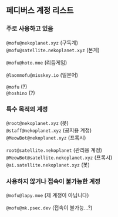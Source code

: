 ## 페디버스 계정 리스트

### 주로 사용하고 있음

`@mofu@nekoplanet.xyz` (구독계)  
`@mofu@satellite.nekoplanet.xyz` (본계)  

`@mofu@hoto.moe` (리듬게임)  

`@laonmofu@misskey.io` (일본어)  

`@mofu` (?)  
`@hoshino` (?)  

### 특수 목적의 계정

`@root@nekoplanet.xyz` (봇)  
`@staff@nekoplanet.xyz` (공지용 계정)  
`@MeowBot@nekoplanet.xyz` (프록시)  

`root@satellite.nekoplanet` (관리용 계정)  
`@MeowBot@satellite.nekoplanet.xyz` (프록시)  
`@ai.satellite.nekoplanet.xyz` (봇)  
  
### 사용하지 않거나 접속이 불가능한 계정

`@mofu@lapy.moe` (제 계정이 아닙니다)  

`@mofu@mk.psec.dev` (접속이 불가능...?)  
